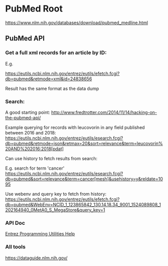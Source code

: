 # PubMed Root

https://www.nlm.nih.gov/databases/download/pubmed_medline.html

## PubMed API

### Get a full xml records for an article by ID:

E.g.

https://eutils.ncbi.nlm.nih.gov/entrez/eutils/efetch.fcgi?db=pubmed&retmode=xml&id=24838656

Result has the same format as the data dump

### Search:
A good starting point:
http://www.fredtrotter.com/2014/11/14/hacking-on-the-pubmed-api/

Example querying for records with leucovorin in any field published between 2016 and 2018:
https://eutils.ncbi.nlm.nih.gov/entrez/eutils/esearch.fcgi?db=pubmed&retmode=json&retmax=20&sort=relevance&term=leucovorin%20AND%202016:2018[pdat]

Can use history to fetch results from search:

E.g. search for term 'cancer'
https://eutils.ncbi.nlm.nih.gov/entrez/eutils/esearch.fcgi?db=pubmed&sort=relevance&term=cancer[mesh]&usehistory=y&reldate=1095

Use webenv and query key to fetch from history:
https://eutils.ncbi.nlm.nih.gov/entrez/eutils/efetch.fcgi?db=pubmed&WebEnv=NCID_1_123865842_130.14.18.34_9001_1524089808_1202164940_0MetA0_S_MegaStore&query_key=1

### API Doc
[Entrez Programming Utilities Help](https://www.ncbi.nlm.nih.gov/books/NBK25501/)

### All tools
https://dataguide.nlm.nih.gov/
